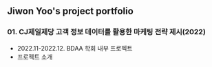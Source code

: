 ## Jiwon Yoo's project portfolio
### 01. CJ제일제당 고객 정보 데이터를 활용한 마케팅 전략 제시(2022)
- 2022.11-2022.12. BDAA 학회 내부 프로젝트
- 프로젝트 소개

 
